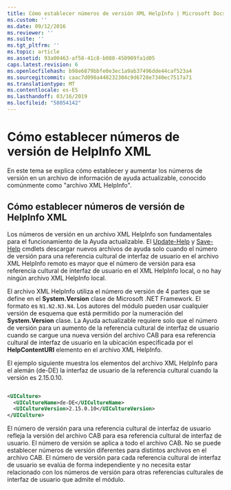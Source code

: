 ```yaml
---
title: Cómo establecer números de versión XML HelpInfo | Microsoft Docs
ms.custom: ''
ms.date: 09/12/2016
ms.reviewer: ''
ms.suite: ''
ms.tgt_pltfrm: ''
ms.topic: article
ms.assetid: 93a00463-af58-41c8-b088-450909fa1d05
caps.latest.revision: 6
ms.openlocfilehash: b98e6879bbfe0e3ec1a9ab37496dde44caf523a4
ms.sourcegitcommit: caac7d098a448232304c9d6728e7340ec7517a71
ms.translationtype: MT
ms.contentlocale: es-ES
ms.lasthandoff: 03/16/2019
ms.locfileid: "58054142"
---
```

# <a name="how-to-set-helpinfo-xml-version-numbers"></a>Cómo establecer números de versión de HelpInfo XML

En este tema se explica cómo establecer y aumentar los números de versión en un archivo de información de ayuda actualizable, conocido comúnmente como "archivo XML HelpInfo".

## <a name="how-to-set-helpinfo-xml-version-numbers"></a>Cómo establecer números de versión de HelpInfo XML

Los números de versión en un archivo XML HelpInfo son fundamentales para el funcionamiento de la Ayuda actualizable.
El [Update-Help](/powershell/module/Microsoft.PowerShell.Core/Update-Help) y [Save-Help](/powershell/module/Microsoft.PowerShell.Core/Save-Help) cmdlets descargar nuevos archivos de ayuda solo cuando el número de versión para una referencia cultural de interfaz de usuario en el archivo XML HelpInfo remoto es mayor que el número de versión para esa referencia cultural de interfaz de usuario en el XML HelpInfo local, o no hay ningún archivo XML HelpInfo local.

El archivo XML HelpInfo utiliza el número de versión de 4 partes que se define en el **System.Version** clase de Microsoft .NET Framework. El formato es `N1.N2.N3.N4`. Los autores del módulo pueden usar cualquier versión de esquema que está permitido por la numeración del **System.Version** clase. La Ayuda actualizable requiere solo que el número de versión para un aumento de la referencia cultural de interfaz de usuario cuando se cargue una nueva versión del archivo CAB para esa referencia cultural de interfaz de usuario en la ubicación especificada por el **HelpContentURI** elemento en el archivo XML HelpInfo.

El ejemplo siguiente muestra los elementos del archivo XML HelpInfo para el alemán (de-DE) la interfaz de usuario de la referencia cultural cuando la versión es 2.15.0.10.

```xml

<UICulture>
  <UICultureName>de-DE</UICultureName>
  <UICultureVersion>2.15.0.10</UICultureVersion>
</UICulture>
```

El número de versión para una referencia cultural de interfaz de usuario refleja la versión del archivo CAB para esa referencia cultural de interfaz de usuario. El número de versión se aplica a todo el archivo CAB. No se puede establecer números de versión diferentes para distintos archivos en el archivo CAB. El número de versión para cada referencia cultural de interfaz de usuario se evalúa de forma independiente y no necesita estar relacionado con los números de versión para otras referencias culturales de interfaz de usuario que admite el módulo.